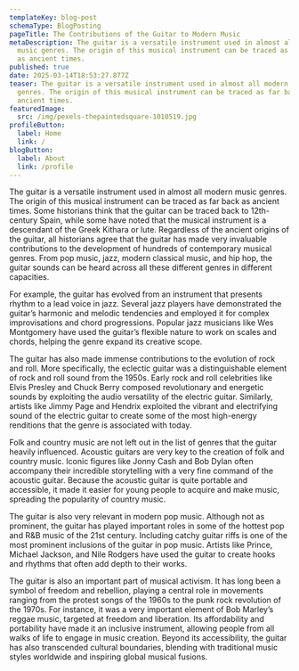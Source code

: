 ```yaml
---
templateKey: blog-post
schemaType: BlogPosting
pageTitle: The Contributions of the Guitar to Modern Music
metaDescription: The guitar is a versatile instrument used in almost all modern
  music genres. The origin of this musical instrument can be traced as far back
  as ancient times.
published: true
date: 2025-03-14T18:53:27.877Z
teaser: The guitar is a versatile instrument used in almost all modern music
  genres. The origin of this musical instrument can be traced as far back as
  ancient times.
featuredImage:
  src: /img/pexels-thepaintedsquare-1010519.jpg
profileButton:
  label: Home
  link: /
blogButton:
  label: About
  link: /profile
---
```

The guitar is a versatile instrument used in almost all modern music genres. The origin of this musical instrument can be traced as far back as ancient times. Some historians think that the guitar can be traced back to 12th-century Spain, while some have noted that the musical instrument is a descendant of the Greek Kithara or lute. Regardless of the ancient origins of the guitar, all historians agree that the guitar has made very invaluable contributions to the development of hundreds of contemporary musical genres. From pop music, jazz, modern classical music, and hip hop, the guitar sounds can be heard across all these different genres in different capacities.



For example, the guitar has evolved from an instrument that presents rhythm to a lead voice in jazz. Several jazz players have demonstrated the guitar’s harmonic and melodic tendencies and employed it for complex improvisations and chord progressions. Popular jazz musicians like Wes Montgomery have used the guitar’s flexible nature to work on scales and chords, helping the genre expand its creative scope.



The guitar has also made immense contributions to the evolution of rock and roll. More specifically, the eclectic guitar was a distinguishable element of rock and roll sound from the 1950s. Early rock and roll celebrities like Elvis Presley and Chuck Berry composed revolutionary and energetic sounds by exploiting the audio versatility of the electric guitar. Similarly, artists like Jimmy Page and Hendrix exploited the vibrant and electrifying sound of the electric guitar to create some of the most high-energy renditions that the genre is associated with today.



Folk and country music are not left out in the list of genres that the guitar heavily influenced. Acoustic guitars are very key to the creation of folk and country music. Iconic figures like Jonny Cash and Bob Dylan often accompany their incredible storytelling with a very fine command of the acoustic guitar. Because the acoustic guitar is quite portable and accessible, it made it easier for young people to acquire and make music, spreading the popularity of country music.



The guitar is also very relevant in modern pop music. Although not as prominent, the guitar has played important roles in some of the hottest pop and R&B music of the 21st century. Including catchy guitar riffs is one of the most prominent inclusions of the guitar in pop music. Artists like Prince, Michael Jackson, and Nile Rodgers have used the guitar to create hooks and rhythms that often add depth to their works.



The guitar is also an important part of musical activism. It has long been a symbol of freedom and rebellion, playing a central role in movements ranging from the protest songs of the 1960s to the punk rock revolution of the 1970s. For instance, it was a very important element of Bob Marley’s reggae music, targeted at freedom and liberation. Its affordability and portability have made it an inclusive instrument, allowing people from all walks of life to engage in music creation. Beyond its accessibility, the guitar has also transcended cultural boundaries, blending with traditional music styles worldwide and inspiring global musical fusions.